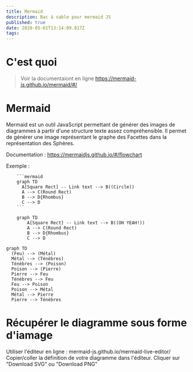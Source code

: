 ```yaml
---
title: Mermaid
description: Bac à sable pour mermaid JS
published: true
date: 2020-05-01T13:14:09.817Z
tags: 
---
```


# C'est quoi
> Voir la documentaiont en ligne https://mermaid-js.github.io/mermaid/#/

# Mermaid

Mermaid est un outil JavaScript permettant de générer des images de diagrammes à partir d'une structure texte assez compréhensible.
Il permet de générer une image représentant le graphe des Facettes dans la représentation des Sphères. 

Documentation : https://mermaidjs.github.io/#/flowchart

Exemple :
```
    ```mermaid
    graph TD
      A[Square Rect] -- Link text --> B((Circle))
  	  A --> C(Round Rect)
      B --> D{Rhombus}
      C --> D
    ```
```

```mermaid
	graph TD
		A[Square Rect] -- Link text --> B((OH YEAH!))
		A --> C(Round Rect)
		B --> D{Rhombus}
		C --> D
```

```mermaid
graph TD
  (Feu) --> (Métal)
  Métal --> (Ténèbres)
  Ténèbres --> (Poison)
  Poison --> (Pierre)
  Pierre --> Feu
  Ténèbres --> Feu
  Feu --> Poison
  Poison --> Métal
  Métal --> Pierre
  Pierre --> Ténèbres
```

# Récupérer le diagramme sous forme d'iamage

Utiliser l'éditeur en ligne : mermaid-js.github.io/mermaid-live-editor/
Copier/coller la définition de votre diagramme dans l'éditeur.
Cliquer sur "Download SVG" ou "Download PNG"